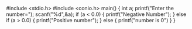 #include <stdio.h>
#include <conio.h>
main()
{
int a;
printf("Enter the number=");
scanf("%d",&a);
if (a < 0.0)
{
printf("Negative Number");
}
else if (a > 0.0)
{
printf("Positive number");
}
else
{
printf("number is 0")
}
}
